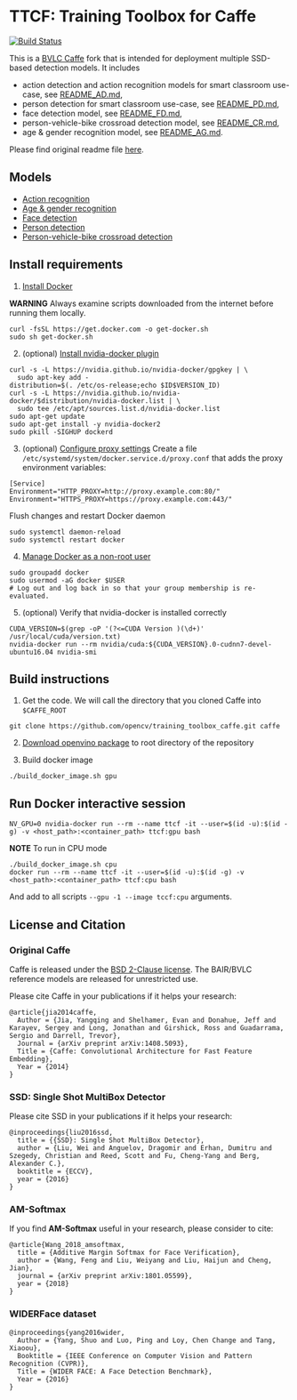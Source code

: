 
# TTCF: Training Toolbox for Caffe

[![Build Status](http://134.191.240.124/buildStatus/icon?job=caffe-toolbox/develop/trigger)](http://134.191.240.124/job/caffe-toolbox/job/develop/job/trigger/)

This is a [BVLC Caffe](https://github.com/BVLC/caffe) fork that is intended for deployment multiple SSD-based detection models. It includes
- action detection and action recognition models for smart classroom use-case, see [README_AD.md](README_AD.md),
- person detection for smart classroom use-case, see [README_PD.md](README_PD.md),
- face detection model, see [README_FD.md](README_FD.md),
- person-vehicle-bike crossroad detection model, see [README_CR.md](README_CR.md),
- age & gender recognition model, see [README_AG.md](README_AG.md).

Please find original readme file [here](README_BVLC.md).


## Models
* [Action recognition](./README_AD.md)
* [Age & gender recognition](./README_AG.md)
* [Face detection](./README_FD.md)
* [Person detection](./README_PD.md)
* [Person-vehicle-bike crossroad detection](./README_CR.md)


## Install requirements
1. [Install Docker](https://docs.docker.com/install/linux/docker-ce/ubuntu/)

**WARNING** Always examine scripts downloaded from the internet before running them locally.
```Shell
curl -fsSL https://get.docker.com -o get-docker.sh
sudo sh get-docker.sh
```

2. (optional) [Install nvidia-docker plugin](https://github.com/nvidia/nvidia-docker/wiki/Installation-(version-2.0))
```Shell
curl -s -L https://nvidia.github.io/nvidia-docker/gpgkey | \
  sudo apt-key add -
distribution=$(. /etc/os-release;echo $ID$VERSION_ID)
curl -s -L https://nvidia.github.io/nvidia-docker/$distribution/nvidia-docker.list | \
  sudo tee /etc/apt/sources.list.d/nvidia-docker.list
sudo apt-get update
sudo apt-get install -y nvidia-docker2
sudo pkill -SIGHUP dockerd
```

3. (optional) [Configure proxy settings](https://docs.docker.com/config/daemon/systemd/#httphttps-proxy)
Create a file `/etc/systemd/system/docker.service.d/proxy.conf` that adds the proxy environment variables:
```
[Service]
Environment="HTTP_PROXY=http://proxy.example.com:80/"
Environment="HTTPS_PROXY=https://proxy.example.com:443/"
```

Flush changes and restart Docker daemon
```
sudo systemctl daemon-reload
sudo systemctl restart docker
```


4. [Manage Docker as a non-root user]( https://docs.docker.com/engine/installation/linux/linux-postinstall/#manage-docker-as-a-non-root-user)
```Shell
sudo groupadd docker
sudo usermod -aG docker $USER
# Log out and log back in so that your group membership is re-evaluated.
```

5. (optional) Verify that nvidia-docker is installed correctly
```Shell
CUDA_VERSION=$(grep -oP '(?<=CUDA Version )(\d+)' /usr/local/cuda/version.txt)
nvidia-docker run --rm nvidia/cuda:${CUDA_VERSION}.0-cudnn7-devel-ubuntu16.04 nvidia-smi
```

## Build instructions
1. Get the code. We will call the directory that you cloned Caffe into `$CAFFE_ROOT`
```Shell
git clone https://github.com/opencv/training_toolbox_caffe.git caffe
```

2. [Download openvino package](https://software.intel.com/en-us/openvino-toolkit) to root directory of the repository

3. Build docker image
```Shell
./build_docker_image.sh gpu
```

## Run Docker interactive session
```
NV_GPU=0 nvidia-docker run --rm --name ttcf -it --user=$(id -u):$(id -g) -v <host_path>:<container_path> ttcf:gpu bash
```

**NOTE** To run in CPU mode
```
./build_docker_image.sh cpu
docker run --rm --name ttcf -it --user=$(id -u):$(id -g) -v <host_path>:<container_path> ttcf:cpu bash
```
And add to all scripts `--gpu -1 --image tccf:cpu` arguments.


## License and Citation

### Original Caffe
Caffe is released under the [BSD 2-Clause license](https://github.com/BVLC/caffe/blob/master/LICENSE).
The BAIR/BVLC reference models are released for unrestricted use.

Please cite Caffe in your publications if it helps your research:

    @article{jia2014caffe,
      Author = {Jia, Yangqing and Shelhamer, Evan and Donahue, Jeff and Karayev, Sergey and Long, Jonathan and Girshick, Ross and Guadarrama, Sergio and Darrell, Trevor},
      Journal = {arXiv preprint arXiv:1408.5093},
      Title = {Caffe: Convolutional Architecture for Fast Feature Embedding},
      Year = {2014}
    }

### SSD: Single Shot MultiBox Detector
Please cite SSD in your publications if it helps your research:

    @inproceedings{liu2016ssd,
      title = {{SSD}: Single Shot MultiBox Detector},
      author = {Liu, Wei and Anguelov, Dragomir and Erhan, Dumitru and Szegedy, Christian and Reed, Scott and Fu, Cheng-Yang and Berg, Alexander C.},
      booktitle = {ECCV},
      year = {2016}
    }

### AM-Softmax
If you find **AM-Softmax** useful in your research, please consider to cite:

    @article{Wang_2018_amsoftmax,
      title = {Additive Margin Softmax for Face Verification},
      author = {Wang, Feng and Liu, Weiyang and Liu, Haijun and Cheng, Jian},
      journal = {arXiv preprint arXiv:1801.05599},
      year = {2018}
    }

### WIDERFace dataset

    @inproceedings{yang2016wider,
      Author = {Yang, Shuo and Luo, Ping and Loy, Chen Change and Tang, Xiaoou},
      Booktitle = {IEEE Conference on Computer Vision and Pattern Recognition (CVPR)},
      Title = {WIDER FACE: A Face Detection Benchmark},
      Year = {2016}
    }
